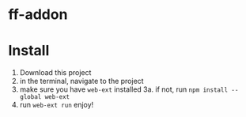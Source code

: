 # ff-addon

# Install

1. Download this project
2. in the terminal, navigate to the project
3. make sure you have `web-ext` installed
  3a. if not, run `npm install --global web-ext`
4. run `web-ext run`
enjoy!